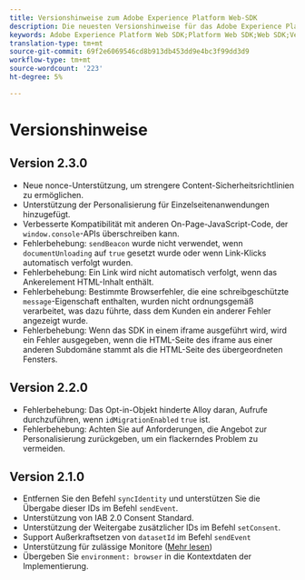 ```yaml
---
title: Versionshinweise zum Adobe Experience Platform Web-SDK
description: Die neuesten Versionshinweise für das Adobe Experience Platform Web SDK.
keywords: Adobe Experience Platform Web SDK;Platform Web SDK;Web SDK;Versionshinweise
translation-type: tm+mt
source-git-commit: 69f2e6069546cd8b913db453dd9e4bc3f99dd3d9
workflow-type: tm+mt
source-wordcount: '223'
ht-degree: 5%

---
```



# Versionshinweise

## Version 2.3.0

* Neue nonce-Unterstützung, um strengere Content-Sicherheitsrichtlinien zu ermöglichen.
* Unterstützung der Personalisierung für Einzelseitenanwendungen hinzugefügt.
* Verbesserte Kompatibilität mit anderen On-Page-JavaScript-Code, der `window.console`-APIs überschreiben kann.
* Fehlerbehebung: `sendBeacon` wurde nicht verwendet, wenn `documentUnloading` auf `true` gesetzt wurde oder wenn Link-Klicks automatisch verfolgt wurden.
* Fehlerbehebung: Ein Link wird nicht automatisch verfolgt, wenn das Ankerelement HTML-Inhalt enthält.
* Fehlerbehebung: Bestimmte Browserfehler, die eine schreibgeschützte `message`-Eigenschaft enthalten, wurden nicht ordnungsgemäß verarbeitet, was dazu führte, dass dem Kunden ein anderer Fehler angezeigt wurde.
* Fehlerbehebung: Wenn das SDK in einem iframe ausgeführt wird, wird ein Fehler ausgegeben, wenn die HTML-Seite des iframe aus einer anderen Subdomäne stammt als die HTML-Seite des übergeordneten Fensters.

## Version 2.2.0

* Fehlerbehebung: Das Opt-in-Objekt hinderte Alloy daran, Aufrufe durchzuführen, wenn `idMigrationEnabled` `true` ist.
* Fehlerbehebung: Achten Sie auf Anforderungen, die Angebot zur Personalisierung zurückgeben, um ein flackerndes Problem zu vermeiden.

## Version 2.1.0

* Entfernen Sie den Befehl `syncIdentity` und unterstützen Sie die Übergabe dieser IDs im Befehl `sendEvent`.
* Unterstützung von IAB 2.0 Consent Standard.
* Unterstützung der Weitergabe zusätzlicher IDs im Befehl `setConsent`.
* Support Außerkraftsetzen von `datasetId` im Befehl `sendEvent`
* Unterstützung für zulässige Monitore ([Mehr lesen](https://github.com/adobe/alloy/wiki/Monitoring-Hooks))
* Übergeben Sie `environment: browser` in die Kontextdaten der Implementierung.
